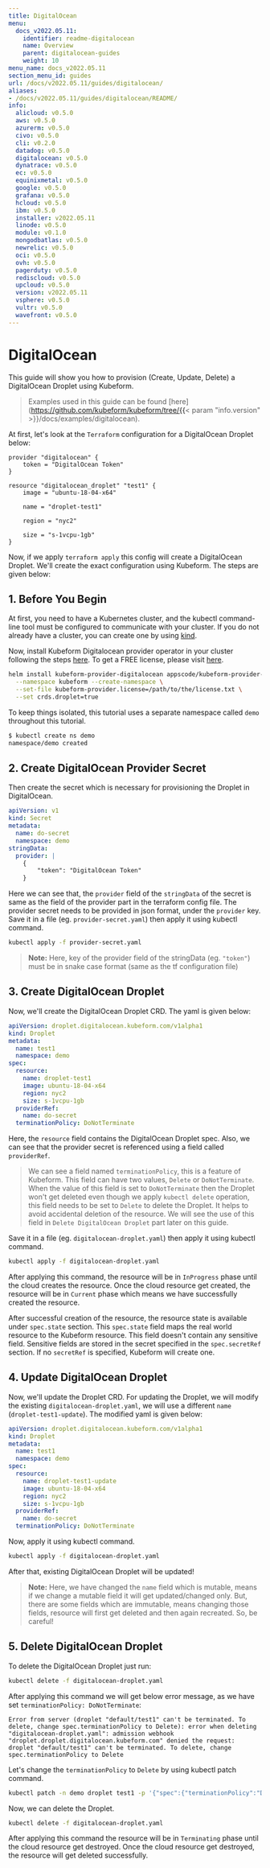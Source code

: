 ```yaml
---
title: DigitalOcean
menu:
  docs_v2022.05.11:
    identifier: readme-digitalocean
    name: Overview
    parent: digitalocean-guides
    weight: 10
menu_name: docs_v2022.05.11
section_menu_id: guides
url: /docs/v2022.05.11/guides/digitalocean/
aliases:
- /docs/v2022.05.11/guides/digitalocean/README/
info:
  alicloud: v0.5.0
  aws: v0.5.0
  azurerm: v0.5.0
  civo: v0.5.0
  cli: v0.2.0
  datadog: v0.5.0
  digitalocean: v0.5.0
  dynatrace: v0.5.0
  ec: v0.5.0
  equinixmetal: v0.5.0
  google: v0.5.0
  grafana: v0.5.0
  hcloud: v0.5.0
  ibm: v0.5.0
  installer: v2022.05.11
  linode: v0.5.0
  module: v0.1.0
  mongodbatlas: v0.5.0
  newrelic: v0.5.0
  oci: v0.5.0
  ovh: v0.5.0
  pagerduty: v0.5.0
  rediscloud: v0.5.0
  upcloud: v0.5.0
  version: v2022.05.11
  vsphere: v0.5.0
  vultr: v0.5.0
  wavefront: v0.5.0
---
```


# DigitalOcean

This guide will show you how to provision (Create, Update, Delete) a DigitalOcean Droplet using Kubeform.

> Examples used in this guide can be found [here](https://github.com/kubeform/kubeform/tree/{{< param "info.version" >}}/docs/examples/digitalocean).

At first, let's look at the `Terraform` configuration for a DigitalOcean Droplet below:

```
provider "digitalocean" {
    token = "DigitalOcean Token"
}

resource "digitalocean_droplet" "test1" {
    image = "ubuntu-18-04-x64"

    name = "droplet-test1"

    region = "nyc2"

    size = "s-1vcpu-1gb"
}
```

Now, if we apply `terraform apply` this config will create a DigitalOcean Droplet. We'll create the exact configuration using Kubeform. The steps are given below:

## 1. Before You Begin

At first, you need to have a Kubernetes cluster, and the kubectl command-line tool must be configured to communicate with your cluster. If you do not already have a cluster, you can create one by using [kind](https://kind.sigs.k8s.io/docs/user/quick-start/).

Now, install Kubeform Digitalocean provider operator in your cluster following the steps [here](/docs/v2022.05.11/setup/README). To get a FREE license, please visit [here](https://license-issuer.appscode.com/?p=kubeform-community).

```bash
helm install kubeform-provider-digitalocean appscode/kubeform-provider-digitalocean \
  --namespace kubeform --create-namespace \
  --set-file kubeform-provider.license=/path/to/the/license.txt \
  --set crds.droplet=true
```

To keep things isolated, this tutorial uses a separate namespace called `demo` throughout this tutorial.

```bash
$ kubectl create ns demo
namespace/demo created
```

## 2. Create DigitalOcean Provider Secret

Then create the secret which is necessary for provisioning the Droplet in DigitalOcean.

```yaml
apiVersion: v1
kind: Secret
metadata:
  name: do-secret
  namespace: demo
stringData:
  provider: |
    {
        "token": "DigitalOcean Token"
    }
```

Here we can see that, the `provider` field of the `stringData` of the secret is same as the field of the provider part in the terraform config file. The provider secret needs to be provided in json format, under the `provider` key. Save it in a file (eg. `provider-secret.yaml`) then apply it using kubectl command.

```bash
kubectl apply -f provider-secret.yaml
```

> **Note:** Here, key of the provider field of the stringData (eg. `"token"`) must be in snake case format (same as the tf configuration file)

## 3. Create DigitalOcean Droplet

Now, we'll create the DigitalOcean Droplet CRD. The yaml is given below:

```yaml
apiVersion: droplet.digitalocean.kubeform.com/v1alpha1
kind: Droplet
metadata:
  name: test1
  namespace: demo
spec:
  resource:
    name: droplet-test1
    image: ubuntu-18-04-x64
    region: nyc2
    size: s-1vcpu-1gb
  providerRef:
    name: do-secret
  terminationPolicy: DoNotTerminate
```

Here, the `resource` field contains the DigitalOcean Droplet spec. Also, we can see that the provider secret is referenced using a field called `providerRef`.

> We can see a field named `terminationPolicy`, this is a feature of Kubeform. This field can have two values, `Delete` or `DoNotTerminate`. When the value of this field is set to `DoNotTerminate` then the Droplet won't get deleted even though we apply `kubectl delete` operation, this field needs to be set to `Delete` to delete the Droplet. It helps to avoid accidental deletion of the resource. We will see the use of this field in `Delete DigitalOcean Droplet` part later on this guide.

Save it in a file (eg. `digitalocean-droplet.yaml`) then apply it using kubectl command.

```bash
kubectl apply -f digitalocean-droplet.yaml
```

After applying this command, the resource will be in `InProgress` phase until the cloud creates the resource. Once the cloud resource get created, the resource will be in `Current` phase which means we have successfully created the resource.

After successful creation of the resource, the resource state is available under `spec.state` section. This `spec.state` field maps the real world resource to the Kubeform resource. This field doesn't contain any sensitive field. Sensitive fields are stored in the secret specified in the `spec.secretRef` section. If no `secretRef` is specified, Kubeform will create one.

## 4. Update DigitalOcean Droplet

Now, we'll update the Droplet CRD. For updating the Droplet, we will modify the existing `digitalocean-droplet.yaml`, we will use a different `name` (`droplet-test1-update`). The modified yaml is given below:

```yaml
apiVersion: droplet.digitalocean.kubeform.com/v1alpha1
kind: Droplet
metadata:
  name: test1
  namespace: demo
spec:
  resource:
    name: droplet-test1-update
    image: ubuntu-18-04-x64
    region: nyc2
    size: s-1vcpu-1gb
  providerRef:
    name: do-secret
  terminationPolicy: DoNotTerminate
```

Now, apply it using kubectl command.

```bash
kubectl apply -f digitalocean-droplet.yaml
```

After that, existing DigitalOcean Droplet will be updated!

> **Note:** Here, we have changed the `name` field which is mutable, means if we change a mutable field it will get updated/changed only. But, there are some fields which are immutable, means changing those fields, resource will first get deleted and then again recreated. So, be careful!

## 5. Delete DigitalOcean Droplet

To delete the DigitalOcean Droplet just run:

```bash
kubectl delete -f digitalocean-droplet.yaml
```

After applying this command we will get below error message, as we have set `terminationPolicy: DoNotTerminate`:

```text
Error from server (droplet "default/test1" can't be terminated. To delete, change spec.terminationPolicy to Delete): error when deleting "digitalocean-droplet.yaml": admission webhook "droplet.droplet.digitalocean.kubeform.com" denied the request: droplet "default/test1" can't be terminated. To delete, change spec.terminationPolicy to Delete
```

Let's change the `terminationPolicy` to `Delete` by using kubectl patch command.

```bash
kubectl patch -n demo droplet test1 -p '{"spec":{"terminationPolicy":"Delete"}}' --type="merge"
```

Now, we can delete the Droplet.

```bash
kubectl delete -f digitalocean-droplet.yaml
```

After applying this command the resource will be in `Terminating` phase until the cloud resource get destroyed. Once the cloud resource get destroyed, the resource will get deleted successfully.
